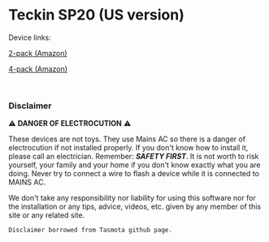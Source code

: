 # Teckin SP20 (US version)

Device links:

 [2-pack (Amazon)](https://www.amazon.com/gp/product/B079Q5W22B/ref=as_li_tl?ie=UTF8&tag=mjoshd-20&camp=1789&creative=9325&linkCode=as2&creativeASIN=B079Q5W22B&linkId=946dcdc3e7a3c0307e0aa9696f73f379)

 [4-pack (Amazon)](https://www.amazon.com/gp/product/B07CVFD2KC/ref=as_li_tl?ie=UTF8&tag=mjoshd-20&camp=1789&creative=9325&linkCode=as2&creativeASIN=B07CVFD2KC&linkId=b106f2b0dac97033c13007f1af2c4072)	

 <br>

### Disclaimer

:warning: **DANGER OF ELECTROCUTION** :warning:

These devices are not toys. They use Mains AC so there is a danger of electrocution if not installed properly. If you don't know how to install it, please call an electrician. Remember: _**SAFETY FIRST**_. It is not worth to risk yourself, your family and your home if you don't know exactly what you are doing. Never try to connect a wire to flash a device while it is connected to MAINS AC.

We don't take any responsibility nor liability for using this software nor for the installation or any tips, advice, videos, etc. given by any member of this site or any related site.

```
Disclaimer borrowed from Tasmota github page.
```


